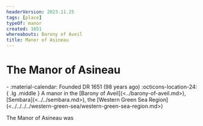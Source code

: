 ```yaml
---
headerVersion: 2023.11.25
tags: [place]
typeOf: manor
created: 1651
whereabouts: Barony of Aveil
title: Manor of Asineau
---
```

# The Manor of Asineau
<div class="grid cards ext-narrow-margin ext-one-column" markdown>
-  
   :material-calendar: Founded DR 1651 (98 years ago)  
    :octicons-location-24:{ .lg .middle } A manor in the [Barony of Aveil](<../barony-of-aveil.md>), [Sembara](<../../sembara.md>), the [Western Green Sea Region](<../../../../western-green-sea/western-green-sea-region.md>)  
</div>


The Manor of Asineau was 